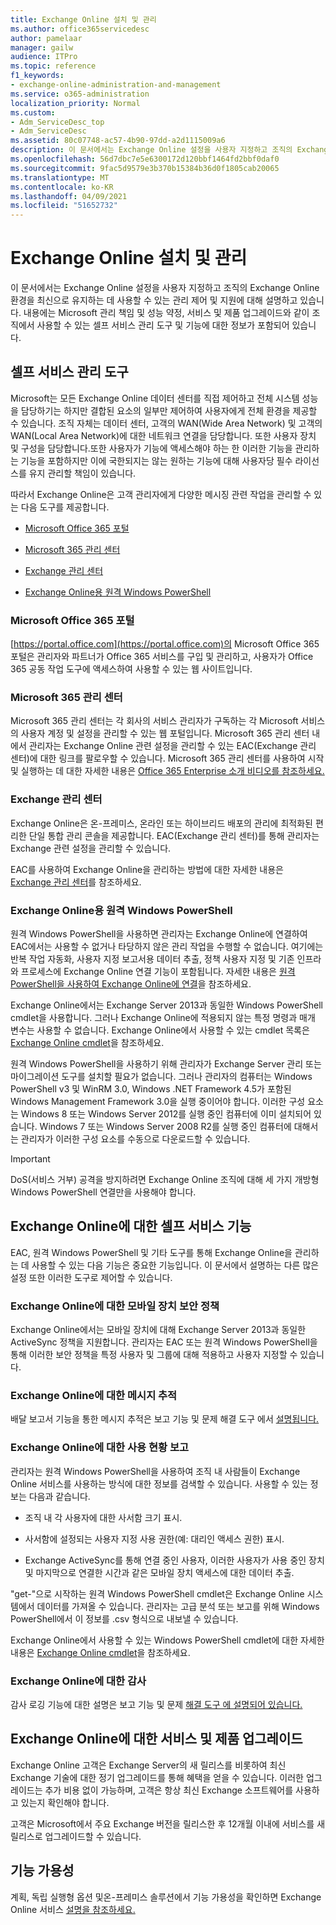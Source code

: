```yaml
---
title: Exchange Online 설치 및 관리
ms.author: office365servicedesc
author: pamelaar
manager: gailw
audience: ITPro
ms.topic: reference
f1_keywords:
- exchange-online-administration-and-management
ms.service: o365-administration
localization_priority: Normal
ms.custom:
- Adm_ServiceDesc_top
- Adm_ServiceDesc
ms.assetid: 80c07748-ac57-4b90-97dd-a2d1115009a6
description: 이 문서에서는 Exchange Online 설정을 사용자 지정하고 조직의 Exchange Online 환경을 최신으로 유지하는 데 사용할 수 있는 관리 제어 및 지원에 대해 설명하고 있습니다. 내용에는 Microsoft 관리 책임 및 성능 약정, 서비스 및 제품 업그레이드와 같이 조직에서 사용할 수 있는 셀프 서비스 관리 도구 및 기능에 대한 정보가 포함되어 있습니다.
ms.openlocfilehash: 56d7dbc7e5e6300172d120bbf1464fd2bbf0daf0
ms.sourcegitcommit: 9fac5d9579e3b370b15384b36d0f1805cab20065
ms.translationtype: MT
ms.contentlocale: ko-KR
ms.lasthandoff: 04/09/2021
ms.locfileid: "51652732"
---
```

# <a name="exchange-online-setup-and-administration"></a>Exchange Online 설치 및 관리

이 문서에서는 Exchange Online 설정을 사용자 지정하고 조직의 Exchange Online 환경을 최신으로 유지하는 데 사용할 수 있는 관리 제어 및 지원에 대해 설명하고 있습니다. 내용에는 Microsoft 관리 책임 및 성능 약정, 서비스 및 제품 업그레이드와 같이 조직에서 사용할 수 있는 셀프 서비스 관리 도구 및 기능에 대한 정보가 포함되어 있습니다.
  
## <a name="self-service-administration-tools"></a>셀프 서비스 관리 도구

Microsoft는 모든 Exchange Online 데이터 센터를 직접 제어하고 전체 시스템 성능을 담당하기는 하지만 결합된 요소의 일부만 제어하여 사용자에게 전체 환경을 제공할 수 있습니다. 조직 자체는 데이터 센터, 고객의 WAN(Wide Area Network) 및 고객의 WAN(Local Area Network)에 대한 네트워크 연결을 담당합니다. 또한 사용자 장치 및 구성을 담당합니다.또한 사용자가 기능에 액세스해야 하는 한 이러한 기능을 관리하는 기능을 포함하지만 이에 국한되지는 않는 원하는 기능에 대해 사용자당 필수 라이선스를 유지 관리할 책임이 있습니다.
  
따라서 Exchange Online은 고객 관리자에게 다양한 메시징 관련 작업을 관리할 수 있는 다음 도구를 제공합니다.
  
- [Microsoft Office 365 포털](exchange-online-setup-and-administration.md#microsoft-office-365-portal)
    
- [Microsoft 365 관리 센터](#microsoft-365-admin-center)
    
- [Exchange 관리 센터](exchange-online-setup-and-administration.md#exchange-admin-center)
    
- [Exchange Online용 원격 Windows PowerShell](exchange-online-setup-and-administration.md#remote-windows-powershell-for-exchange-online)
    
### <a name="microsoft-office-365-portal"></a>Microsoft Office 365 포털

[https://portal.office.com](https://portal.office.com)의 Microsoft Office 365 포털은 관리자와 파트너가 Office 365 서비스를 구입 및 관리하고, 사용자가 Office 365 공동 작업 도구에 액세스하여 사용할 수 있는 웹 사이트입니다.
  
### <a name="microsoft-365-admin-center"></a>Microsoft 365 관리 센터

Microsoft 365 관리 센터는 각 회사의 서비스 관리자가 구독하는 각 Microsoft 서비스의 사용자 계정 및 설정을 관리할 수 있는 웹 포털입니다. Microsoft 365 관리 센터 내에서 관리자는 Exchange Online 관련 설정을 관리할 수 있는 EAC(Exchange 관리 센터)에 대한 링크를 팔로우할 수 있습니다. Microsoft 365 관리 센터를 사용하여 시작 및 실행하는 데 대한 자세한 내용은 [Office 365 Enterprise 소개 비디오를 참조하세요.](https://go.microsoft.com/fwlink/p/?LinkId=271806)
  
### <a name="exchange-admin-center"></a>Exchange 관리 센터

Exchange Online은 온-프레미스, 온라인 또는 하이브리드 배포의 관리에 최적화된 편리한 단일 통합 관리 콘솔을 제공합니다. EAC(Exchange 관리 센터)를 통해 관리자는 Exchange 관련 설정을 관리할 수 있습니다.
  
EAC를 사용하여 Exchange Online을 관리하는 방법에 대한 자세한 내용은 [Exchange 관리 센터](/exchange/exchange-admin-center)를 참조하세요.
  
### <a name="remote-windows-powershell-for-exchange-online"></a>Exchange Online용 원격 Windows PowerShell

원격 Windows PowerShell을 사용하면 관리자는 Exchange Online에 연결하여 EAC에서는 사용할 수 없거나 타당하지 않은 관리 작업을 수행할 수 없습니다. 여기에는 반복 작업 자동화, 사용자 지정 보고서용 데이터 추출, 정책 사용자 지정 및 기존 인프라와 프로세스에 Exchange Online 연결 기능이 포함됩니다. 자세한 내용은 [원격 PowerShell을 사용하여 Exchange Online에 연결](/powershell/exchange/connect-to-exchange-online-powershell)을 참조하세요.
  
Exchange Online에서는 Exchange Server 2013과 동일한 Windows PowerShell cmdlet을 사용합니다. 그러나 Exchange Online에 적용되지 않는 특정 명령과 매개 변수는 사용할 수 없습니다. Exchange Online에서 사용할 수 있는 cmdlet 목록은 [Exchange Online cmdlet](/powershell/exchange/exchange-online-powershell)을 참조하세요.
  
원격 Windows PowerShell을 사용하기 위해 관리자가 Exchange Server 관리 또는 마이그레이션 도구를 설치할 필요가 없습니다. 그러나 관리자의 컴퓨터는 Windows PowerShell v3 및 WinRM 3.0, Windows .NET Framework 4.5가 포함된 Windows Management Framework 3.0을 실행 중이어야 합니다. 이러한 구성 요소는 Windows 8 또는 Windows Server 2012를 실행 중인 컴퓨터에 이미 설치되어 있습니다. Windows 7 또는 Windows Server 2008 R2를 실행 중인 컴퓨터에 대해서는 관리자가 이러한 구성 요소를 수동으로 다운로드할 수 있습니다.
  
> [!IMPORTANT]
> DoS(서비스 거부) 공격을 방지하려면 Exchange Online 조직에 대해 세 가지 개방형 Windows PowerShell 연결만을 사용해야 합니다. 
  
## <a name="self-service-capabilities-for-exchange-online"></a>Exchange Online에 대한 셀프 서비스 기능

EAC, 원격 Windows PowerShell 및 기타 도구를 통해 Exchange Online을 관리하는 데 사용할 수 있는 다음 기능은 중요한 기능입니다. 이 문서에서 설명하는 다른 많은 설정 또한 이러한 도구로 제어할 수 있습니다.
  
### <a name="mobile-device-security-policies-for-exchange-online"></a>Exchange Online에 대한 모바일 장치 보안 정책

Exchange Online에서는 모바일 장치에 대해 Exchange Server 2013과 동일한 ActiveSync 정책을 지원합니다. 관리자는 EAC 또는 원격 Windows PowerShell을 통해 이러한 보안 정책을 특정 사용자 및 그룹에 대해 적용하고 사용자 지정할 수 있습니다.
  
### <a name="message-tracking-for-exchange-online"></a>Exchange Online에 대한 메시지 추적

배달 보고서 기능을 통한 메시지 추적은 보고 기능 및 문제 해결 도구 에서 [설명됩니다.](reporting-features-and-troubleshooting-tools.md)
  
### <a name="usage-reporting-for-exchange-online"></a>Exchange Online에 대한 사용 현황 보고

관리자는 원격 Windows PowerShell을 사용하여 조직 내 사람들이 Exchange Online 서비스를 사용하는 방식에 대한 정보를 검색할 수 있습니다. 사용할 수 있는 정보는 다음과 같습니다.
  
- 조직 내 각 사용자에 대한 사서함 크기 표시.
    
- 사서함에 설정되는 사용자 지정 사용 권한(예: 대리인 액세스 권한) 표시.
    
- Exchange ActiveSync를 통해 연결 중인 사용자, 이러한 사용자가 사용 중인 장치 및 마지막으로 연결한 시간과 같은 모바일 장치 액세스에 대한 데이터 추출.
    
"get-"으로 시작하는 원격 Windows PowerShell cmdlet은 Exchange Online 시스템에서 데이터를 가져올 수 있습니다. 관리자는 고급 분석 또는 보고를 위해 Windows PowerShell에서 이 정보를 .csv 형식으로 내보낼 수 있습니다.
  
Exchange Online에서 사용할 수 있는 Windows PowerShell cmdlet에 대한 자세한 내용은 [Exchange Online cmdlet](/powershell/exchange/exchange-online-powershell)을 참조하세요.
  
### <a name="auditing-for-exchange-online"></a>Exchange Online에 대한 감사

감사 로깅 기능에 대한 설명은 보고 기능 및 문제 [해결 도구 에 설명되어 있습니다.](reporting-features-and-troubleshooting-tools.md)
  
## <a name="service-and-product-upgrades-for-exchange-online"></a>Exchange Online에 대한 서비스 및 제품 업그레이드

Exchange Online 고객은 Exchange Server의 새 릴리스를 비롯하여 최신 Exchange 기술에 대한 정기 업그레이드를 통해 혜택을 얻을 수 있습니다. 이러한 업그레이드는 추가 비용 없이 가능하며, 고객은 항상 최신 Exchange 소프트웨어를 사용하고 있는지 확인해야 합니다.
  
고객은 Microsoft에서 주요 Exchange 버전을 릴리스한 후 12개월 이내에 서비스를 새 릴리스로 업그레이드할 수 있습니다.
  
## <a name="feature-availability"></a>기능 가용성

계획, 독립 실행형 옵션 및온-프레미스 솔루션에서 기능 가용성을 확인하면 Exchange Online 서비스 [설명을 참조하세요.](exchange-online-service-description.md)
